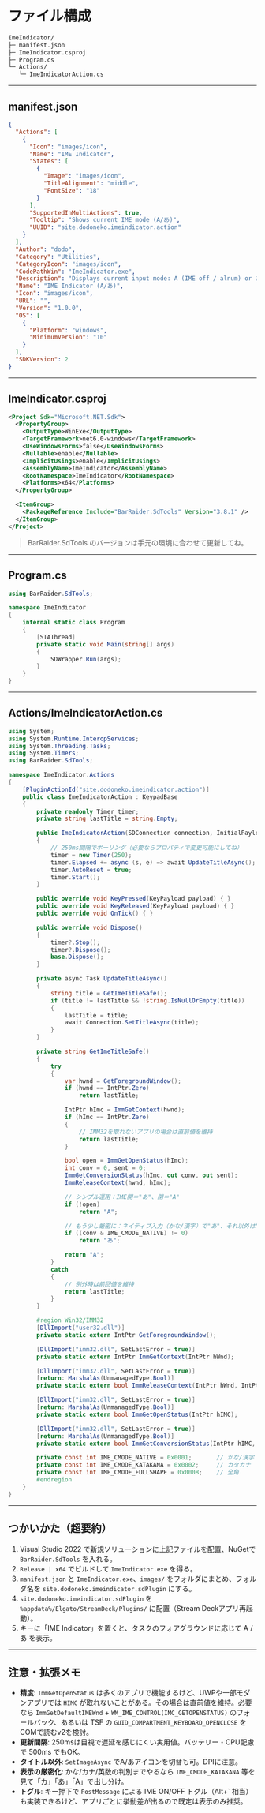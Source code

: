 # ファイル構成

```bash
ImeIndicator/
├─ manifest.json
├─ ImeIndicator.csproj
├─ Program.cs
└─ Actions/
   └─ ImeIndicatorAction.cs
```

---

## manifest.json

```json
{
  "Actions": [
    {
      "Icon": "images/icon",
      "Name": "IME Indicator",
      "States": [
        {
          "Image": "images/icon",
          "TitleAlignment": "middle",
          "FontSize": "18"
        }
      ],
      "SupportedInMultiActions": true,
      "Tooltip": "Shows current IME mode (A/あ)",
      "UUID": "site.dodoneko.imeindicator.action"
    }
  ],
  "Author": "dodo",
  "Category": "Utilities",
  "CategoryIcon": "images/icon",
  "CodePathWin": "ImeIndicator.exe",
  "Description": "Displays current input mode: A (IME off / alnum) or あ (IME native)",
  "Name": "IME Indicator (A/あ)",
  "Icon": "images/icon",
  "URL": "",
  "Version": "1.0.0",
  "OS": [
    {
      "Platform": "windows",
      "MinimumVersion": "10"
    }
  ],
  "SDKVersion": 2
}
```

---

## ImeIndicator.csproj

```xml
<Project Sdk="Microsoft.NET.Sdk">
  <PropertyGroup>
    <OutputType>WinExe</OutputType>
    <TargetFramework>net6.0-windows</TargetFramework>
    <UseWindowsForms>false</UseWindowsForms>
    <Nullable>enable</Nullable>
    <ImplicitUsings>enable</ImplicitUsings>
    <AssemblyName>ImeIndicator</AssemblyName>
    <RootNamespace>ImeIndicator</RootNamespace>
    <Platforms>x64</Platforms>
  </PropertyGroup>

  <ItemGroup>
    <PackageReference Include="BarRaider.SdTools" Version="3.8.1" />
  </ItemGroup>
</Project>
```

> BarRaider.SdTools のバージョンは手元の環境に合わせて更新してね。

---

## Program.cs

```csharp
using BarRaider.SdTools;

namespace ImeIndicator
{
    internal static class Program
    {
        [STAThread]
        private static void Main(string[] args)
        {
            SDWrapper.Run(args);
        }
    }
}
```

---

## Actions/ImeIndicatorAction.cs

```csharp
using System;
using System.Runtime.InteropServices;
using System.Threading.Tasks;
using System.Timers;
using BarRaider.SdTools;

namespace ImeIndicator.Actions
{
    [PluginActionId("site.dodoneko.imeindicator.action")]
    public class ImeIndicatorAction : KeypadBase
    {
        private readonly Timer timer;
        private string lastTitle = string.Empty;

        public ImeIndicatorAction(SDConnection connection, InitialPayload payload) : base(connection, payload)
        {
            // 250ms間隔でポーリング（必要ならプロパティで変更可能にしてね）
            timer = new Timer(250);
            timer.Elapsed += async (s, e) => await UpdateTitleAsync();
            timer.AutoReset = true;
            timer.Start();
        }

        public override void KeyPressed(KeyPayload payload) { }
        public override void KeyReleased(KeyPayload payload) { }
        public override void OnTick() { }

        public override void Dispose()
        {
            timer?.Stop();
            timer?.Dispose();
            base.Dispose();
        }

        private async Task UpdateTitleAsync()
        {
            string title = GetImeTitleSafe();
            if (title != lastTitle && !string.IsNullOrEmpty(title))
            {
                lastTitle = title;
                await Connection.SetTitleAsync(title);
            }
        }

        private string GetImeTitleSafe()
        {
            try
            {
                var hwnd = GetForegroundWindow();
                if (hwnd == IntPtr.Zero)
                    return lastTitle;

                IntPtr hImc = ImmGetContext(hwnd);
                if (hImc == IntPtr.Zero)
                {
                    // IMM32を取れないアプリの場合は直前値を維持
                    return lastTitle;
                }

                bool open = ImmGetOpenStatus(hImc);
                int conv = 0, sent = 0;
                ImmGetConversionStatus(hImc, out conv, out sent);
                ImmReleaseContext(hwnd, hImc);

                // シンプル運用：IME開＝"あ"、閉＝"A"
                if (!open)
                    return "A";

                // もう少し厳密に：ネイティブ入力（かな/漢字）で"あ"、それ以外は"A"
                if ((conv & IME_CMODE_NATIVE) != 0)
                    return "あ";

                return "A";
            }
            catch
            {
                // 例外時は前回値を維持
                return lastTitle;
            }
        }

        #region Win32/IMM32
        [DllImport("user32.dll")]
        private static extern IntPtr GetForegroundWindow();

        [DllImport("imm32.dll", SetLastError = true)]
        private static extern IntPtr ImmGetContext(IntPtr hWnd);

        [DllImport("imm32.dll", SetLastError = true)]
        [return: MarshalAs(UnmanagedType.Bool)]
        private static extern bool ImmReleaseContext(IntPtr hWnd, IntPtr hIMC);

        [DllImport("imm32.dll", SetLastError = true)]
        [return: MarshalAs(UnmanagedType.Bool)]
        private static extern bool ImmGetOpenStatus(IntPtr hIMC);

        [DllImport("imm32.dll", SetLastError = true)]
        [return: MarshalAs(UnmanagedType.Bool)]
        private static extern bool ImmGetConversionStatus(IntPtr hIMC, out int fdwConversion, out int fdwSentence);

        private const int IME_CMODE_NATIVE = 0x0001;       // かな/漢字（ネイティブ）
        private const int IME_CMODE_KATAKANA = 0x0002;     // カタカナ
        private const int IME_CMODE_FULLSHAPE = 0x0008;    // 全角
        #endregion
    }
}
```

---

## つかいかた（超要約）

1. Visual Studio 2022 で新規ソリューションに上記ファイルを配置、NuGetで `BarRaider.SdTools` を入れる。
2. `Release | x64` でビルドして `ImeIndicator.exe` を得る。
3. `manifest.json` と `ImeIndicator.exe`、`images/` をフォルダにまとめ、フォルダ名を `site.dodoneko.imeindicator.sdPlugin` にする。
4. `site.dodoneko.imeindicator.sdPlugin` を `%appdata%/Elgato/StreamDeck/Plugins/` に配置（Stream Deckアプリ再起動）。
5. キーに「IME Indicator」を置くと、タスクのフォアグラウンドに応じて A / あ を表示。

---

## 注意・拡張メモ

- **精度**: `ImmGetOpenStatus` は多くのアプリで機能するけど、UWPや一部モダンアプリでは `HIMC` が取れないことがある。その場合は直前値を維持。必要なら `ImmGetDefaultIMEWnd` + `WM_IME_CONTROL(IMC_GETOPENSTATUS)` のフォールバック、あるいは TSF の `GUID_COMPARTMENT_KEYBOARD_OPENCLOSE` をCOMで読むv2を検討。
- **更新間隔**: 250msは目視で遅延を感じにくい実用値。バッテリー・CPU配慮で 500ms でもOK。
- **タイトル以外**: `SetImageAsync` でA/あアイコンを切替も可。DPIに注意。
- **表示の厳密化**: かな/カナ/英数の判別までやるなら `IME_CMODE_KATAKANA` 等を見て「カ」「あ」「A」で出し分け。
- **トグル**: キー押下で `PostMessage` による IME ON/OFF トグル（Alt+` 相当）も実装できるけど、アプリごとに挙動差が出るので既定は表示のみ推奨。
